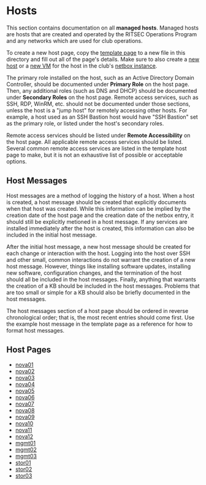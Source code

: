 # Hosts

This section contains documentation on all **managed hosts**. Managed hosts are
hosts that are created and operated by the RITSEC Operations Program and any
networks which are used for club operations.

To create a new host page, copy the [template page](./TEMPLATE.md) to a new
file in this directory and fill out all of the page's details. Make sure to
also create a [new host](https://netbox.ritsec.club/dcim/devices/add/) or a
[new VM](https://netbox.ritsec.club/virtualization/virtual-machines/add/) for
the host in the club's [netbox instance](https://netbox.ritsec.club).

The primary role installed on the host, such as an Active Directory Domain
Controller, should be documented under **Primary Role** on the host page. Then,
any additional roles (such as DNS and DHCP) should be documented under
**Secondary Roles** on the host page. Remote access services, such as SSH, RDP,
WinRM, etc. should not be documented under those sections, unless the host is a
"jump host" for remotely accessing other hosts. For example, a host used as an
SSH Bastion host would have "SSH Bastion" set as the primary role, or listed
under the host's secondary roles.

Remote access services should be listed under **Remote Accessibility** on the
host page. All applicable remote access services should be listed. Several
common remote access services are listed in the template host page to make, but
it is not an exhaustive list of possible or acceptable options.

## Host Messages

Host messages are a method of logging the history of a host. When a host is
created, a host message should be created that explicitly documents when that
host was created. While this information can be implied by the creation date of
the host page and the creation date of the netbox entry, it should still be
explicitly metioned in a host message. If any services are installed
immediately after the host is created, this information can also be included in
the initial host message.

After the initial host message, a new host message should be created for each
change or interaction with the host. Logging into the host over SSH and other
small, common interactions do not warrant the creation of a new host message.
However, things like installing software updates, installing new software,
configuration changes, and the termination of the host should all be included
in the host messages. Finally, anything that warrants the creation of a KB
should be included in the host messages. Problems that are too small or simple
for a KB should also be briefly documented in the host messages.

The host messages section of a host page should be ordered in reverse
chronological order; that is, the most recent entries should come first. Use
the example host message in the template page as a reference for how to format
host messages.

## Host Pages

- [nova01](./nova01.md)
- [nova02](./nova02.md)
- [nova03](./nova03.md)
- [nova04](./nova04.md)
- [nova05](./nova05.md)
- [nova06](./nova06.md)
- [nova07](./nova07.md)
- [nova08](./nova08.md)
- [nova09](./nova09.md)
- [nova10](./nova10.md)
- [nova11](./nova11.md)
- [nova12](./nova12.md)
- [mgmt01](./mgmt01.md)
- [mgmt02](./mgmt02.md)
- [mgmt03](./mgmt03.md)
- [stor01](./stor01.md)
- [stor02](./stor02.md)
- [stor03](./stor03.md)